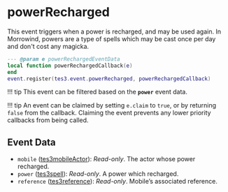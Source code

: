<!---
	This file is autogenerated. Do not edit this file manually. Your changes will be ignored.
	More information: https://github.com/MWSE/MWSE/tree/master/docs
-->

# powerRecharged

This event triggers when a power is recharged, and may be used again. In Morrowind, powers are a type of spells which may be cast once per day and don't cost any magicka.

```lua
--- @param e powerRechargedEventData
local function powerRechargedCallback(e)
end
event.register(tes3.event.powerRecharged, powerRechargedCallback)
```

!!! tip
	This event can be filtered based on the **`power`** event data.

!!! tip
	An event can be claimed by setting `e.claim` to `true`, or by returning `false` from the callback. Claiming the event prevents any lower priority callbacks from being called.

## Event Data

* `mobile` ([tes3mobileActor](../../types/tes3mobileActor)): *Read-only*. The actor whose power recharged.
* `power` ([tes3spell](../../types/tes3spell)): *Read-only*. A power which recharged.
* `reference` ([tes3reference](../../types/tes3reference)): *Read-only*. Mobile’s associated reference.

